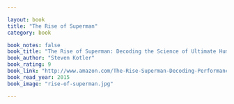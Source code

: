 ```yaml
---

layout: book
title: "The Rise of Superman"
category: book

book_notes: false
book_title: "The Rise of Superman: Decoding the Science of Ultimate Human Performance"
book_author: "Steven Kotler"
book_rating: 9
book_link: "http://www.amazon.com/The-Rise-Superman-Decoding-Performance/dp/1477800832/"
book_read_year: 2015
book_image: "rise-of-superman.jpg"

---
```

